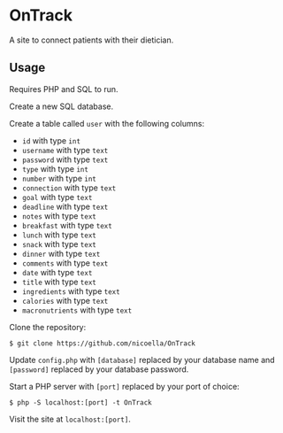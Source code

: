 # OnTrack
A site to connect patients with their dietician.

## Usage
Requires PHP and SQL to run.

Create a new SQL database.

Create a table called `user` with the following columns:
* `id` with type `int`
* `username` with type `text`
* `password` with type `text`
* `type` with type `int`
* `number` with type `int`
* `connection` with type `text`
* `goal` with type `text`
* `deadline` with type `text`
* `notes` with type `text`
* `breakfast` with type `text`
* `lunch` with type `text`
* `snack` with type `text`
* `dinner` with type `text`
* `comments` with type `text`
* `date` with type `text`
* `title` with type `text`
* `ingredients` with type `text`
* `calories` with type `text`
* `macronutrients` with type `text`

Clone the repository:
```
$ git clone https://github.com/nicoella/OnTrack
```

Update `config.php` with `[database]` replaced by your database name and `[password]` replaced by your database password.

Start a PHP server with `[port]` replaced by your port of choice:
```
$ php -S localhost:[port] -t OnTrack
```

Visit the site at `localhost:[port]`.
